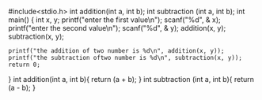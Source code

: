 #include<stdio.h>
int addition(int a, int b);
int subtraction (int a, int b);
int main()
{
    int x, y;
    printf("enter the first value\n");
    scanf("%d", & x);
    printf("enter the second value\n");
    scanf("%d", & y); 
    addition(x, y);
    subtraction(x, y);
    
    printf("the addition of two number is %d\n", addition(x, y));
    printf("the subtraction oftwo number is %d\n", subtraction(x, y));
    return 0;
}
int addition(int a, int b){
     return (a + b);
}
int subtraction (int a, int b){
     return (a - b);
}

